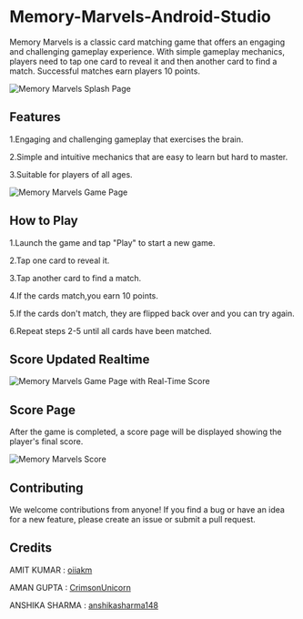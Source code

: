 # Memory-Marvels-Android-Studio
Memory Marvels is a classic card matching game that offers an engaging and challenging gameplay experience. With simple gameplay mechanics, players need to tap one card to reveal it and then another card to find a match. Successful matches earn players 10 points.

![Memory Marvels Splash Page](/screenshots/splash.png)


## Features
1.Engaging and challenging gameplay that exercises the brain.

2.Simple and intuitive mechanics that are easy to learn but hard to master.

3.Suitable for players of all ages.

![Memory Marvels Game Page](/screenshots/game.png)

## How to Play
1.Launch the game and tap "Play" to start a new game.

2.Tap one card to reveal it.

3.Tap another card to find a match.

4.If the cards match,you earn 10 points.

5.If the cards don't match, they are flipped back over and you can try again.

6.Repeat steps 2-5 until all cards have been matched.

## Score Updated Realtime

![Memory Marvels Game Page with Real-Time Score](/screenshots/realtime_score.png)


## Score Page
After the game is completed, a score page will be displayed showing the player's final score.

![Memory Marvels Score](/screenshots/score.png)

## Contributing
We welcome contributions from anyone! If you find a bug or have an idea for a new feature, please create an issue or submit a pull request.

## Credits

AMIT KUMAR : [oiiakm](https://github.com/oiiakm)

AMAN GUPTA : [CrimsonUnicorn](https://github.com/CrimsonUnicorn)

ANSHIKA SHARMA : [anshikasharma148](https://github.com/anshikasharma148)

